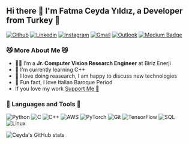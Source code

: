 ## Hi there 👋 I'm Fatma Ceyda Yıldız, a Developer from Turkey 👾

[![Github](https://img.shields.io/badge/-Github-000?style=flat&logo=Github&logoColor=white)](https://github.com/fcyydd)
[![Linkedin](https://img.shields.io/badge/-LinkedIn-blue?style=flat&logo=Linkedin&logoColor=white)](https://www.linkedin.com/in/fatmaceydayildiz/)
[![Instagram](https://img.shields.io/badge/-Instagram-c13584?style=flat&labelColor=c13584&logo=instagram&logoColor=white)](https://www.instagram.com/catavagg.io/)
[![Gmail](https://img.shields.io/badge/-Gmail-c14438?style=flat&logo=Gmail&logoColor=white)](mailto:fceydayildiz@gmail.com)
[![Outlook](https://img.shields.io/badge/-Outlook-0078D4?style=flat&logo=Microsoft-Outlook&logoColor=white)](mailto:fceydayildiz@outlook.com)
[![Medium Badge](http://img.shields.io/badge/-Medium-1ca0f1?style=social&logo=Medium&logoColor=black&link=https://medium.com/@fceydayildiz)](https://medium.com/@fceydayildiz)

### 😼 More About Me 😼

- 👩‍💻 I’m a **Jr. Computer Vision Research Engineer** at Biriz Enerji
- 🐾 I'm currently learning C++
- 🤔 I love doing reasearch, I am happy to discuss new technologies
- 🤭 Fun fact, I love Italian Baroque Period 
- If you love my work [Support Me 💞](https://www.buymeacoffee.com/fceydayildiz)


###  🔨 Languages and Tools  🔨

![Python](https://img.shields.io/badge/-Python-000?&logo=Python)
![C](https://img.shields.io/badge/-C-000?&logo=C)
![C++](https://img.shields.io/badge/-C++-000?&logo=c%2b%2b&logoColor=00599C)
![AWS](https://img.shields.io/badge/-AWS-000?&logo=Amazon-AWS&logoColor=F90)
![PyTorch](https://img.shields.io/badge/-PyTorch-000?&logo=PyTorch)
![Git](https://img.shields.io/badge/-Git-yellow?style=flat-circle&logo=git)
![TensorFlow](https://img.shields.io/badge/-TensorFlow-000?&logo=TensorFlow)
![SQL](https://img.shields.io/badge/-SQL-000?&logo=MySQL)
![Linux](https://img.shields.io/badge/-Linux-000?&logo=Linux)

![Ceyda's GitHub stats](https://github-readme-stats.vercel.app/api?username=fcyydd&theme=codeSTACKr&show_icons=true)
